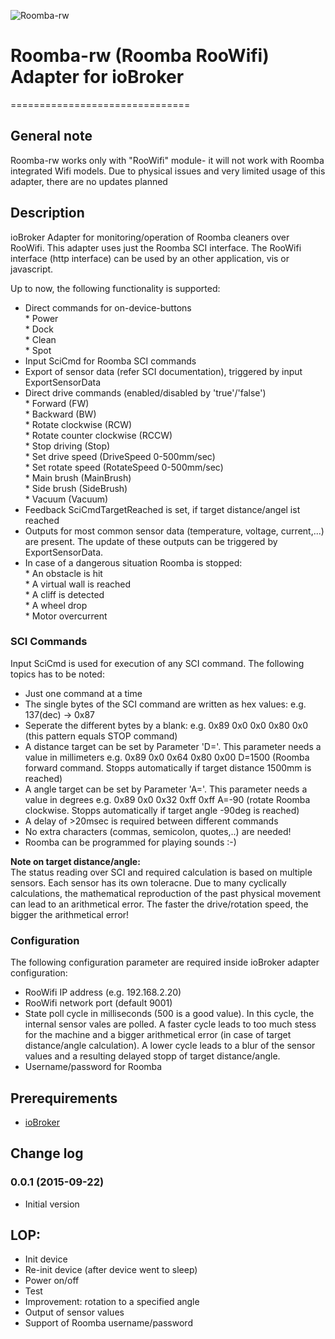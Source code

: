 ![Roomba-rw](admin/roomba-rw.png)
# Roomba-rw (Roomba RooWifi) Adapter for ioBroker
===============================

## General note
Roomba-rw works only with "RooWifi" module- it will not work with Roomba integrated Wifi models. Due to physical issues and very limited usage of this adapter, there are no updates planned

## Description
ioBroker Adapter for monitoring/operation of Roomba cleaners over RooWifi. This adapter uses just the Roomba SCI 
interface. The RooWifi interface (http interface) can be used by an other application, vis or javascript.

Up to now, the following functionality is supported:  

* Direct commands for on-device-buttons    
      * Power  
      * Dock  
      * Clean  
      * Spot  
* Input SciCmd for Roomba SCI commands  
* Export of sensor data (refer SCI documentation), triggered by input ExportSensorData  
* Direct drive commands (enabled/disabled by 'true'/'false')  
      * Forward (FW)  
      * Backward (BW)  
      * Rotate clockwise (RCW)  
      * Rotate counter clockwise (RCCW)  
      * Stop driving (Stop)  
      * Set drive speed (DriveSpeed 0-500mm/sec)  
      * Set rotate speed (RotateSpeed 0-500mm/sec)  
      * Main brush (MainBrush)  
      * Side brush (SideBrush)  
      * Vacuum (Vacuum)  
* Feedback SciCmdTargetReached is set, if target distance/angel ist reached  
* Outputs for most common sensor data (temperature, voltage, current,...) are present. The update of these outputs 
 can be triggered by ExportSensorData.  
* In case of a dangerous situation Roomba is stopped:  
      * An obstacle is hit  
      * A virtual wall is reached  
      * A cliff is detected  
      * A wheel drop  
      * Motor overcurrent  


### SCI Commands
Input SciCmd is used for execution of any SCI command. The following topics has to be noted:  

* Just one command at a time  
* The single bytes of the SCI command are written as hex values: e.g. 137(dec) -> 0x87  
* Seperate the different bytes by a blank: e.g. 0x89 0x0 0x0 0x80 0x0 (this pattern equals STOP command)  
* A distance target can be set by Parameter 'D='. This parameter needs a value in millimeters 
e.g. 0x89 0x0 0x64 0x80 0x00 D=1500 (Roomba forward command. Stopps automatically if target distance 1500mm is reached)  
* A angle target can be set by Parameter 'A='. This parameter needs a value in degrees 
e.g. 0x89 0x0 0x32 0xff 0xff A=-90 (rotate Roomba clockwise. Stopps automatically if target angle -90deg is reached)  
* A delay of >20msec is required between different commands  
* No extra characters (commas, semicolon, quotes,..) are needed!  
* Roomba can be programmed for playing sounds :-)  

__Note on target distance/angle:__  
The status reading over SCI and required calculation is based on multiple sensors. Each sensor has its own toleracne. 
Due to many cyclically calculations, the mathematical reproduction of the past physical movement can lead to an 
arithmetical error. The faster the drive/rotation speed, the bigger the arithmetical error!  

### Configuration
The following configuration parameter are required inside ioBroker adapter configuration:  

* RooWifi IP address (e.g. 192.168.2.20)  
* RooWifi network port (default 9001)  
* State poll cycle in milliseconds (500 is a good value). In this cycle, the internal sensor vales are polled. A faster 
cycle leads to too much stess for the machine and a bigger arithmetical error (in case of target distance/angle calculation). 
A lower cycle leads to a blur of the sensor values and a resulting delayed stopp of target distance/angle.    
* Username/password for Roomba  


## Prerequirements
- [ioBroker](http://www.ioBroker.net "ioBroker homepage")



## Change log
### 0.0.1 (2015-09-22)
* Initial version

## LOP:  
* Init device  
* Re-init device (after device went to sleep)  
* Power on/off  
* Test  
* Improvement: rotation to a specified angle  
* Output of sensor values  
* Support of Roomba username/password  


